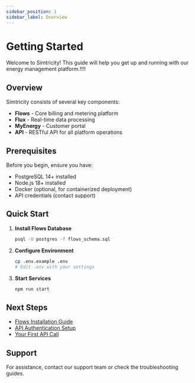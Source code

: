 ```yaml
---
sidebar_position: 1
sidebar_label: Overview
---
```


# Getting Started

Welcome to Simtricity! This guide will help you get up and running with our energy management platform.!!!!

## Overview

Simtricity consists of several key components:

- **Flows** - Core billing and metering platform
- **Flux** - Real-time data processing 
- **MyEnergy** - Customer portal
- **API** - RESTful API for all platform operations

## Prerequisites

Before you begin, ensure you have:

- PostgreSQL 14+ installed
- Node.js 18+ installed
- Docker (optional, for containerized deployment)
- API credentials (contact support)

## Quick Start

1. **Install Flows Database**
   ```bash
   psql -U postgres -f flows_schema.sql
   ```

2. **Configure Environment**
   ```bash
   cp .env.example .env
   # Edit .env with your settings
   ```

3. **Start Services**
   ```bash
   npm run start
   ```

## Next Steps

- [Flows Installation Guide](/docs/getting-started/flows-installation)
- [API Authentication Setup](/docs/api-reference/authentication)
- [Your First API Call](/docs/getting-started/first-api-call)

## Support

For assistance, contact our support team or check the troubleshooting guides.